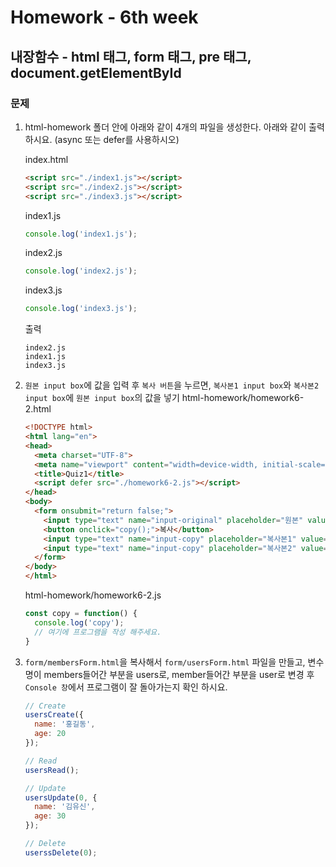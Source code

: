 # Homework - 6th week

## 내장함수 - html 태그, form 태그, pre 태그, document.getElementById
### 문제
1. html-homework 폴더 안에 아래와 같이 4개의 파일을 생성한다. 아래와 같이 출력 하시요. (async 또는 defer를 사용하시오)

    index.html
    ````html
    <script src="./index1.js"></script>
    <script src="./index2.js"></script>
    <script src="./index3.js"></script>
    ````
    index1.js
    ```js
    console.log('index1.js');
    ```
    index2.js
    ```js
    console.log('index2.js');
    ```
    index3.js
    ```js
    console.log('index3.js');
    ```
    출력
    ```
    index2.js
    index1.js
    index3.js
    ```

2. `원본 input box`에 값을 입력 후 `복사 버튼`을 누르면, `복사본1 input box`와 `복사본2 input box`에 `원본 input box`의 값을 넣기
    html-homework/homework6-2.html
    ```html
    <!DOCTYPE html>
    <html lang="en">
    <head>
      <meta charset="UTF-8">
      <meta name="viewport" content="width=device-width, initial-scale=1.0">
      <title>Quiz1</title>
      <script defer src="./homework6-2.js"></script>
    </head>
    <body>
      <form onsubmit="return false;">
        <input type="text" name="input-original" placeholder="원본" value="">
        <button onclick="copy();">복사</button>
        <input type="text" name="input-copy" placeholder="복사본1" value="">
        <input type="text" name="input-copy" placeholder="복사본2" value="">
      </form>
    </body>
    </html>
    ```

    html-homework/homework6-2.js
    ```js
    const copy = function() {
      console.log('copy');
      // 여기에 프로그램을 작성 해주세요.
    }
    ```

3. `form/membersForm.html`을 복사해서 `form/usersForm.html` 파일을 만들고,
   변수명이 members들어간 부분을 users로, member들어간 부분을 user로 변경 후 `Console 창`에서 프로그램이 잘 돌아가는지 확인 하시요.
    ```js
    // Create
    usersCreate({
      name: '홍길동',
      age: 20
    });

    // Read
    usersRead();

    // Update
    usersUpdate(0, {
      name: '김유신',
      age: 30
    });

    // Delete
    userssDelete(0);
    ```
